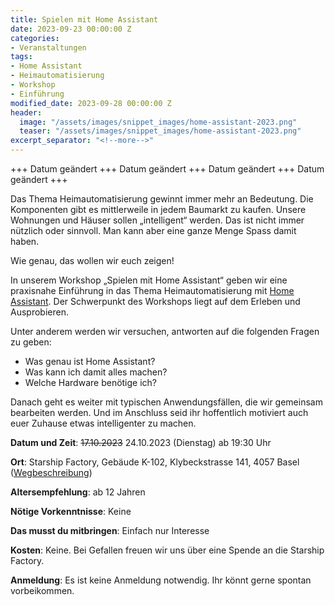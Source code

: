 ```yaml
---
title: Spielen mit Home Assistant
date: 2023-09-23 00:00:00 Z
categories:
- Veranstaltungen
tags:
- Home Assistant
- Heimautomatisierung
- Workshop
- Einführung
modified_date: 2023-09-28 00:00:00 Z
header:
  image: "/assets/images/snippet_images/home-assistant-2023.png"
  teaser: "/assets/images/snippet_images/home-assistant-2023.png"
excerpt_separator: "<!--more-->"
---
```


+++ Datum geändert +++ Datum geändert +++ Datum geändert +++ Datum geändert +++

Das Thema Heimautomatisierung gewinnt immer mehr an Bedeutung. Die Komponenten gibt es mittlerweile in jedem Baumarkt zu kaufen. Unsere Wohnungen und Häuser sollen „intelligent“ werden. Das ist nicht immer nützlich oder sinnvoll. Man kann aber eine ganze Menge Spass damit haben.

Wie genau, das wollen wir euch zeigen!

In unserem Workshop „Spielen mit Home Assistant“ geben wir eine praxisnahe Einführung in das Thema Heimautomatisierung mit [Home Assistant](http://www.home-assistant.io). Der Schwerpunkt des Workshops liegt auf dem Erleben und Ausprobieren.

Unter anderem werden wir versuchen, antworten auf die folgenden Fragen zu geben:

- Was genau ist Home Assistant?
- Was kann ich damit alles machen?
- Welche Hardware benötige ich?

Danach geht es weiter mit typischen Anwendungsfällen, die wir gemeinsam bearbeiten werden. Und im Anschluss seid ihr hoffentlich motiviert auch euer Zuhause etwas intelligenter zu machen.

**Datum und Zeit**: ~~17.10.2023~~ 24.10.2023 (Dienstag) ab 19:30 Uhr

**Ort**: Starship Factory, Gebäude K-102, Klybeckstrasse 141, 4057 Basel ([Wegbeschreibung](https://starship-factory.ch/anfahrt/))

**Altersempfehlung**: ab 12 Jahren

**Nötige Vorkenntnisse**: Keine

**Das musst du mitbringen**: Einfach nur Interesse

**Kosten**: Keine. Bei Gefallen freuen wir uns über eine Spende an die Starship Factory.

**Anmeldung**: Es ist keine Anmeldung notwendig. Ihr könnt gerne spontan vorbeikommen.
